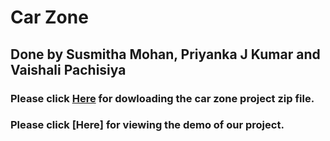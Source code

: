 # Car Zone 

## Done by Susmitha Mohan, Priyanka J Kumar and Vaishali Pachisiya

### Please click [Here](carProject.zip "FinalProject") for dowloading the car zone project zip file.

### Please click [Here] for viewing the demo of our project.


